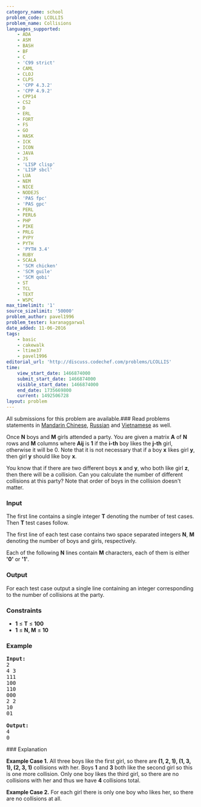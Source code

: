 ```yaml
---
category_name: school
problem_code: LCOLLIS
problem_name: Collisions
languages_supported:
    - ADA
    - ASM
    - BASH
    - BF
    - C
    - 'C99 strict'
    - CAML
    - CLOJ
    - CLPS
    - 'CPP 4.3.2'
    - 'CPP 4.9.2'
    - CPP14
    - CS2
    - D
    - ERL
    - FORT
    - FS
    - GO
    - HASK
    - ICK
    - ICON
    - JAVA
    - JS
    - 'LISP clisp'
    - 'LISP sbcl'
    - LUA
    - NEM
    - NICE
    - NODEJS
    - 'PAS fpc'
    - 'PAS gpc'
    - PERL
    - PERL6
    - PHP
    - PIKE
    - PRLG
    - PYPY
    - PYTH
    - 'PYTH 3.4'
    - RUBY
    - SCALA
    - 'SCM chicken'
    - 'SCM guile'
    - 'SCM qobi'
    - ST
    - TCL
    - TEXT
    - WSPC
max_timelimit: '1'
source_sizelimit: '50000'
problem_author: pavel1996
problem_tester: karanaggarwal
date_added: 11-06-2016
tags:
    - basic
    - cakewalk
    - ltime37
    - pavel1996
editorial_url: 'http://discuss.codechef.com/problems/LCOLLIS'
time:
    view_start_date: 1466874000
    submit_start_date: 1466874000
    visible_start_date: 1466874000
    end_date: 1735669800
    current: 1492506728
layout: problem
---
```

All submissions for this problem are available.###  Read problems statements in [Mandarin Chinese](http://www.codechef.com/download/translated/LTIME37/mandarin/LCOLLIS.pdf), [Russian](http://www.codechef.com/download/translated/LTIME37/russian/LCOLLIS.pdf) and [Vietnamese](http://www.codechef.com/download/translated/LTIME37/vietnamese/LCOLLIS.pdf) as well.

Once **N** boys and **M** girls attended a party. You are given a matrix **A** of **N** rows and **M** columns where **Aij** is **1** if the **i-th** boy likes the **j-th** girl, otherwise it will be 0. Note that it is not necessary that if a boy **x** likes girl **y**, then girl **y** should like boy **x**.

You know that if there are two different boys **x** and **y**, who both like girl **z**, then there will be a collision. Can you calculate the number of different collisions at this party? Note that order of boys in the collision doesn't matter.

### Input

The first line contains a single integer **T** denoting the number of test cases. Then **T** test cases follow.

The first line of each test case contains two space separated integers **N**, **M** denoting the number of boys and girls, respectively.

Each of the following **N** lines contain **M** characters, each of them is either **'0'** or **'1'**.

### Output

For each test case output a single line containing an integer corresponding to the number of collisions at the party.

### Constraints

- **1** ≤ **T** ≤ **100**
- **1** ≤ **N, M** ≤ **10**

### Example

<pre><b>Input:</b>
2
4 3
111
100
110
000
2 2
10
01

<b>Output:</b>
4
0
</pre>### Explanation

**Example Case 1.** All three boys like the first girl, so there are **(1, 2, 1), (1, 3, 1), (2, 3, 1)** collisions with her. Boys **1** and **3** both like the second girl so this is one more collision. Only one boy likes the third girl, so there are no collisions with her and thus we have **4** collisions total.

**Example Case 2.** For each girl there is only one boy who likes her, so there are no collisions at all.
